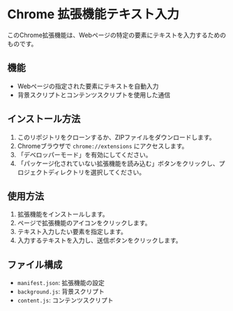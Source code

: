 # Chrome 拡張機能テキスト入力

このChrome拡張機能は、Webページの特定の要素にテキストを入力するためのものです。

## 機能

- Webページの指定された要素にテキストを自動入力
- 背景スクリプトとコンテンツスクリプトを使用した通信

## インストール方法

1. このリポジトリをクローンするか、ZIPファイルをダウンロードします。
2. Chromeブラウザで `chrome://extensions` にアクセスします。
3. 「デベロッパーモード」を有効にしてください。
4. 「パッケージ化されていない拡張機能を読み込む」ボタンをクリックし、プロジェクトディレクトリを選択してください。

## 使用方法

1. 拡張機能をインストールします。
2. ページで拡張機能のアイコンをクリックします。
3. テキスト入力したい要素を指定します。
4. 入力するテキストを入力し、送信ボタンをクリックします。

## ファイル構成

- `manifest.json`: 拡張機能の設定
- `background.js`: 背景スクリプト
- `content.js`: コンテンツスクリプト